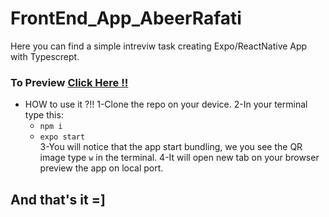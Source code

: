 # FrontEnd_App_AbeerRafati


Here you can find a simple intreviw task creating Expo/ReactNative  App with Typescrept.

### To Preview  [Click Here !!](https://photos.app.goo.gl/KfrUzeZjCRUt4XAF8)

* HOW to use it ?!!
1-Clone the repo on your device.
2-In your terminal type this:
   - `npm i`
   - `expo start`    
3-You will notice that the app start bundling, we you see the QR image type `w` in the terminal.
4-It will open new tab on your browser preview the app on local port.

## And that's it =]
